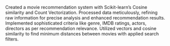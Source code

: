  Created a movie recommendation system with Scikit-learn’s Cosine similarity and Count Vectorization.
  Processed data meticulously, refining raw information for precise analysis and enhanced recommendation results.
  Implemented sophisticated criteria like genre, IMDB ratings, actors, directors as per recommendation relevance.
  Utilized vectors and cosine similarity to find minimum distances between movies with applied search filters.
